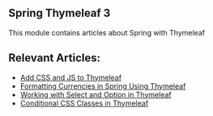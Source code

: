 ## Spring Thymeleaf 3

This module contains articles about Spring with Thymeleaf

## Relevant Articles:

- [Add CSS and JS to Thymeleaf](https://www.baeldung.com/spring-thymeleaf-css-js)
- [Formatting Currencies in Spring Using Thymeleaf](https://www.baeldung.com/spring-thymeleaf-currencies)
- [Working with Select and Option in Thymeleaf](https://www.baeldung.com/thymeleaf-select-option)
- [Conditional CSS Classes in Thymeleaf](https://www.baeldung.com/spring-mvc-thymeleaf-conditional-css-classes)
